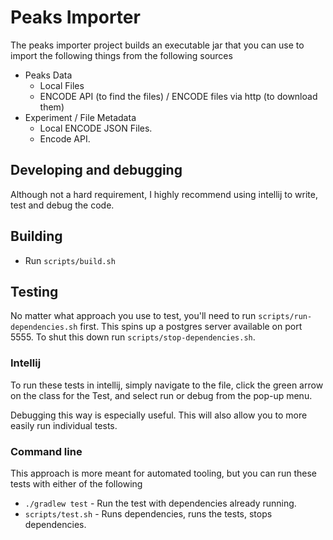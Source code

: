 # Peaks Importer
The peaks importer project builds an executable jar that you can use to import the following things from the following sources

- Peaks Data
    - Local Files
    - ENCODE API (to find the files) / ENCODE files via http (to download them)
- Experiment / File Metadata
    - Local ENCODE JSON Files.
    - Encode API.

## Developing and debugging
Although not a hard requirement, I highly recommend using intellij to write, test and debug the code.

## Building
- Run `scripts/build.sh`

## Testing
No matter what approach you use to test, you'll need to run `scripts/run-dependencies.sh` first. This spins up a postgres server available on port 5555. To shut this down run `scripts/stop-dependencies.sh`.

### Intellij
To run these tests in intellij, simply navigate to the file, click the green arrow on the class for the Test, and select run or debug from the pop-up menu.

Debugging this way is especially useful. This will also allow you to more easily run individual tests.

### Command line
This approach is more meant for automated tooling, but you can run these tests with either of the following
- `./gradlew test` - Run the test with dependencies already running.
- `scripts/test.sh` - Runs dependencies, runs the tests, stops dependencies.
